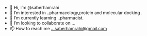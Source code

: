 - 👋 Hi, I’m @saberhamrahi
- 👀 I’m interested in ..pharmacology,protein and molecular docking .
- 🌱 I’m currently learning ..pharmacist.
- 💞️ I’m looking to collaborate on ...
- 📫 How to reach me ...saberhamrahi@gmail.com 

<!---
saberhamrahi/saberhamrahi is a ✨ special ✨ repository because its `README.md` (this file) appears on your GitHub profile.
You can click the Preview link to take a look at your changes.
--->
